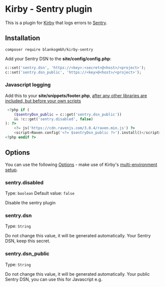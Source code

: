 # Kirby - Sentry plugin

This is a plugin for [Kirby](http://getkirby.com) that logs errors to [Sentry](https://getsentry.com).

## Installation

`composer require blankogmbh/kirby-sentry`

Add your Sentry DSN to the **site/config/config.php**:

```php
c::set('sentry.dsn', 'https://<key>:<secret>@<host>/<project>');
c::set('sentry.dsn_public', 'https://<key>@<host>/<project>');
```

### Javascript logging

Add this to your **site/snippets/footer.php**, [after any other libraries are included, but before your own scripts](https://docs.getsentry.com/hosted/clients/javascript/install)

```php
 <?php if (
    ($sentryDsn_public = c::get('sentry.dsn_public'))
    && !c::get('sentry.disabled', false)
): ?>
    <?= js('https://cdn.ravenjs.com/3.0.4/raven.min.js') ?>
    <script>Raven.config('<?= $sentryDsn_public ?>').install()</script>
<?php endif ?>
```

## Options

You can use the following [Options](http://getkirby.com/docs/advanced/options) - make use of Kirby's [multi-environment setup](http://getkirby.com/blog/multi-environment-setup).

### sentry.disabled
Type: `boolean`
Default value: `false`

Disable the sentry plugin

### sentry.dsn
Type: `String`

Do not change this value, it will be generated automatically.
Your Sentry DSN, keep this secret.

### sentry.dsn_public
Type: `String`

Do not change this value, it will be generated automatically.
Your public Sentry DSN, you can use this for Javascript e.g.

